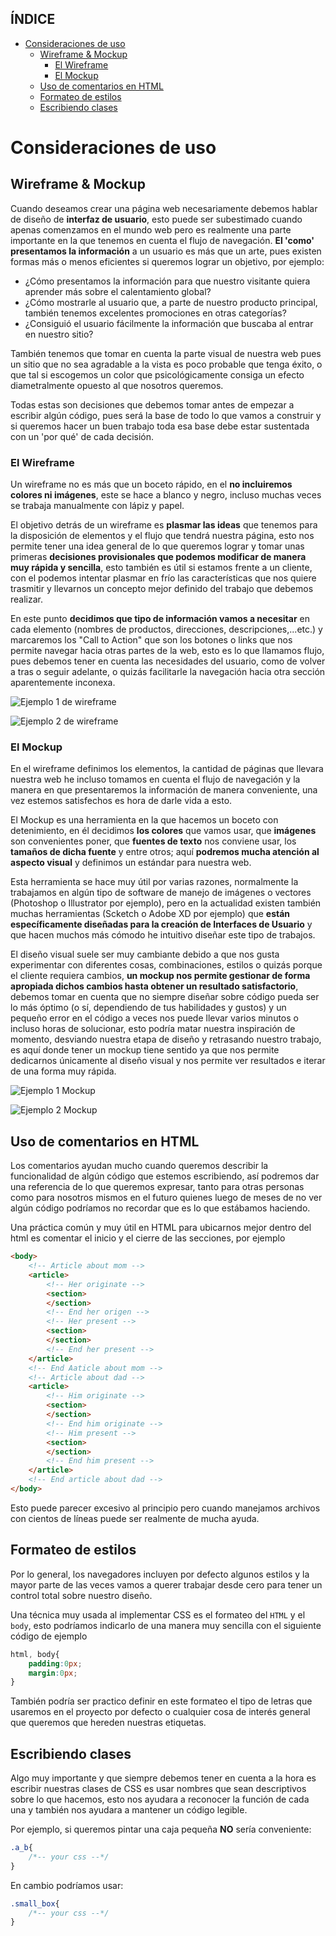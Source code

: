## ÍNDICE
- [Consideraciones de uso](#consideraciones-de-uso)
  - [Wireframe & Mockup](#wireframe--mockup)
    - [El Wireframe](#el-wireframe)
    - [El Mockup](#el-mockup)
  - [Uso de comentarios en HTML](#uso-de-comentarios-en-html)
  - [Formateo de estilos](#formateo-de-estilos)
  - [Escribiendo clases](#escribiendo-clases)

# Consideraciones de uso

## Wireframe & Mockup

Cuando deseamos crear una página web necesariamente debemos hablar de diseño de **interfaz de usuario**, esto puede ser subestimado cuando apenas comenzamos en el mundo web pero es realmente una parte importante en la que tenemos en cuenta el flujo de navegación. **El 'como' presentamos la información** a un usuario es más que un arte, pues existen formas más o menos eficientes si queremos lograr un objetivo, por ejemplo:

* ¿Cómo presentamos la información para que nuestro visitante quiera aprender más sobre el calentamiento global?
* ¿Cómo mostrarle al usuario que, a parte de nuestro producto principal, también tenemos excelentes promociones en otras categorías? 
* ¿Consiguió el usuario fácilmente la información que buscaba al entrar en nuestro sitio?

También tenemos que tomar en cuenta la parte visual de nuestra web pues un sitio que no sea agradable a la vista es poco probable que tenga éxito, o que tal si escogemos un color que psicológicamente consiga un efecto diametralmente opuesto al que nosotros queremos. 

Todas estas son decisiones que debemos tomar antes de empezar a escribir algún código, pues será la base de todo lo que vamos a construir y si queremos hacer un buen trabajo toda esa base debe estar sustentada con un 'por qué' de cada decisión.

### El Wireframe

Un wireframe no es más que un boceto rápido, en el **no incluiremos colores ni imágenes**, este se hace a blanco y negro, incluso muchas veces se trabaja manualmente con lápiz y papel.

El objetivo detrás de un wireframe es **plasmar las ideas** que tenemos para la disposición de elementos y el flujo que tendrá nuestra página, esto nos permite tener una idea general de lo que queremos lograr y tomar unas primeras **decisiones provisionales que podemos modificar de manera muy rápida y sencilla**, esto también es útil si estamos frente a un cliente, con el podemos intentar plasmar en frío las características que nos quiere trasmitir y llevarnos un concepto mejor definido del trabajo que debemos realizar.

En este punto **decidimos que tipo de información vamos a necesitar** en cada elemento (nombres de productos, direcciones, descripciones,...etc.) y marcaremos los "Call to Action" que son los botones o links que nos permite navegar hacia otras partes de la web, esto es lo que llamamos flujo, pues debemos tener en cuenta las necesidades del usuario, como de volver a tras o seguir adelante, o quizás facilitarle la navegación hacia otra sección aparentemente inconexa.

![Ejemplo 1 de wireframe](./img/wireframe_1.png)

![Ejemplo 2 de wireframe](./img/wireframe_2.jpeg)

### El Mockup

En el wireframe definimos los elementos, la cantidad de páginas que llevara nuestra web he incluso tomamos en cuenta el flujo de navegación y la manera en que presentaremos la información de manera conveniente, una vez estemos satisfechos es hora de darle vida a esto.

El Mockup es una herramienta en la que hacemos un boceto con detenimiento,  en él decidimos **los colores** que vamos usar, que **imágenes** son convenientes poner, que **fuentes de texto** nos conviene usar, los **tamaños de dicha fuente** y entre otros; aquí **podremos mucha atención al aspecto visual** y definimos un estándar para nuestra web.

Esta herramienta se hace muy útil por varias razones, normalmente la trabajamos en algún tipo de software de manejo de imágenes o vectores (Photoshop o Illustrator por ejemplo), pero en la actualidad existen también muchas herramientas (Scketch o Adobe XD por ejemplo) que **están específicamente diseñadas para la creación de Interfaces de Usuario** y que hacen muchos más cómodo he intuitivo diseñar este tipo de trabajos. 

El diseño visual suele ser muy cambiante debido a que nos gusta experimentar con diferentes cosas, combinaciones, estilos o quizás porque el cliente requiera cambios, **un mockup nos permite gestionar de forma  apropiada dichos cambios hasta obtener un resultado satisfactorio**, debemos tomar en cuenta que no siempre diseñar sobre código pueda ser lo más óptimo (o sí, dependiendo de tus habilidades y gustos) y un pequeño error en el código a veces nos puede llevar varios minutos o incluso horas de solucionar, esto podría matar nuestra inspiración de momento, desviando nuestra etapa de diseño y retrasando nuestro trabajo, es aquí donde tener un mockup tiene sentido ya que nos permite dedicarnos únicamente al diseño visual y nos permite ver resultados e iterar de una forma muy rápida.

![Ejemplo 1 Mockup](./img/mockup_2.jpg)

![Ejemplo 2 Mockup](./img/mockup_1.jpg)

## Uso de comentarios en HTML

Los comentarios ayudan mucho cuando queremos describir la funcionalidad de algún código que estemos escribiendo, así podremos dar una referencia de lo que queremos expresar, tanto para otras personas como para nosotros mismos en el futuro quienes luego de meses de no ver algún código podríamos no recordar que es lo que estábamos haciendo.

Una práctica común y muy útil en HTML para ubicarnos mejor dentro del html es comentar el inicio y el cierre de las secciones, por ejemplo

```html
<body>
    <!-- Article about mom -->
    <article>
        <!-- Her originate -->
        <section>
        </section>
        <!-- End her origen -->
        <!-- Her present -->
        <section>
        </section>
        <!-- End her present -->
    </article>
    <!-- End Aaticle about mom -->
    <!-- Article about dad -->
    <article>
        <!-- Him originate -->
        <section>
        </section>
        <!-- End him originate -->
        <!-- Him present -->
        <section>
        </section>
        <!-- End him present -->
    </article>
    <!-- End article about dad -->
</body>
```

Esto puede parecer excesivo al principio pero cuando manejamos archivos con cientos de líneas puede ser realmente de mucha ayuda.

## Formateo de estilos

Por lo general, los navegadores incluyen por defecto algunos estilos y la mayor parte de las veces vamos a querer trabajar desde cero para tener un control total sobre nuestro diseño.

Una técnica muy usada al implementar CSS es el formateo del ```HTML``` y el ```body```, esto podríamos indicarlo de una manera muy sencilla con el siguiente código de ejemplo

```css
html, body{
    padding:0px;
    margin:0px;
}
```

También podría ser practico definir en este formateo el tipo de letras que usaremos en el proyecto por defecto o cualquier cosa de interés general que queremos que hereden nuestras etiquetas.

## Escribiendo clases

Algo muy importante y que siempre debemos tener en cuenta a la hora es escribir nuestras clases de CSS es usar nombres que sean descriptivos sobre lo que hacemos, esto nos ayudara a reconocer la función de cada una y también nos ayudara a mantener un código legible.

Por ejemplo, si queremos pintar una caja pequeña **NO** sería conveniente:
```css
.a_b{
    /*-- your css --*/
}
```
En cambio podríamos usar:
```css
.small_box{
    /*-- your css --*/
}
```